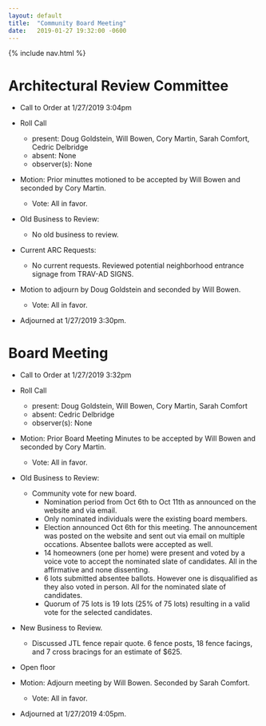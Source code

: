 ```yaml
---
layout: default
title:  "Community Board Meeting"
date:   2019-01-27 19:32:00 -0600
---
```


{% include nav.html %}

# Architectural Review Committee

- Call to Order at 1/27/2019 3:04pm
- Roll Call
    - present: Doug Goldstein, Will Bowen, Cory Martin, Sarah Comfort, Cedric Delbridge
    - absent: None
    - observer(s): None
- Motion: Prior minuttes motioned to be accepted by Will Bowen and seconded by Cory Martin.
  - Vote: All in favor.

- Old Business to Review:
  - No old business to review.

- Current ARC Requests:
  - No current requests. Reviewed potential neighborhood entrance signage from TRAV-AD SIGNS.

- Motion to adjourn by Doug Goldstein and seconded by Will Bowen.
  - Vote: All in favor.
- Adjourned at 1/27/2019 3:30pm.

# Board Meeting

- Call to Order at 1/27/2019 3:32pm
- Roll Call
    - present: Doug Goldstein, Will Bowen, Cory Martin, Sarah Comfort
    - absent: Cedric Delbridge
    - observer(s): None

- Motion: Prior Board Meeting Minutes to be accepted by Will Bowen and seconded by Cory Martin.
  - Vote: All in favor.

- Old Business to Review:
  - Community vote for new board.
     - Nomination period from Oct 6th to Oct 11th as announced on the website and via email.
     - Only nominated individuals were the existing board members.
     - Election announced Oct 6th for this meeting. The announcement was posted on the website and sent out via email on multiple occations. Absentee ballots were accepted as well.
     - 14 homeowners (one per home) were present and voted by a voice vote to accept the nominated slate of candidates. All in the affirmative and none dissenting.
     - 6 lots submitted absentee ballots. However one is disqualified as they also voted in person. All for the nominated slate of candidates.
     - Quorum of 75 lots is 19 lots (25% of 75 lots) resulting in a valid vote for the selected candidates.

- New Business to Review.
  - Discussed JTL fence repair quote. 6 fence posts, 18 fence facings, and 7 cross bracings for an estimate of $625.
- Open floor
- Motion: Adjourn meeting by Will Bowen. Seconded by Sarah Comfort. 
  - Vote: All in favor.
- Adjourned at 1/27/2019 4:05pm.
